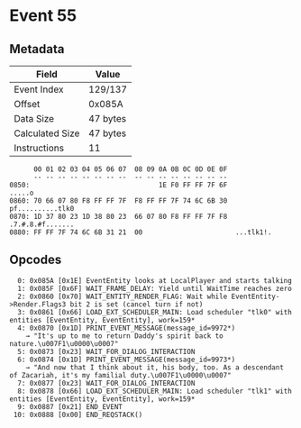 # Event 55

## Metadata

| Field           | Value    |
|-----------------|----------|
| Event Index     | 129/137  |
| Offset          | 0x085A   |
| Data Size       | 47 bytes |
| Calculated Size | 47 bytes |
| Instructions    | 11       |

```
      00 01 02 03 04 05 06 07  08 09 0A 0B 0C 0D 0E 0F
      -- -- -- -- -- -- -- --  -- -- -- -- -- -- -- --
0850:                                1E F0 FF FF 7F 6F            .....o
0860: 70 66 07 80 F8 FF FF 7F  F8 FF FF 7F 74 6C 6B 30  pf..........tlk0
0870: 1D 37 80 23 1D 38 80 23  66 07 80 F8 FF FF 7F F8  .7.#.8.#f.......
0880: FF FF 7F 74 6C 6B 31 21  00                       ...tlk1!.       
```

## Opcodes

```
  0: 0x085A [0x1E] EventEntity looks at LocalPlayer and starts talking
  1: 0x085F [0x6F] WAIT_FRAME_DELAY: Yield until WaitTime reaches zero
  2: 0x0860 [0x70] WAIT_ENTITY_RENDER_FLAG: Wait while EventEntity->Render.Flags3 bit 2 is set (cancel turn if not)
  3: 0x0861 [0x66] LOAD_EXT_SCHEDULER_MAIN: Load scheduler "tlk0" with entities [EventEntity, EventEntity], work=159*
  4: 0x0870 [0x1D] PRINT_EVENT_MESSAGE(message_id=9972*)
    → "It's up to me to return Daddy's spirit back to nature.\u007F1\u0000\u0007"
  5: 0x0873 [0x23] WAIT_FOR_DIALOG_INTERACTION
  6: 0x0874 [0x1D] PRINT_EVENT_MESSAGE(message_id=9973*)
    → "And now that I think about it, his body, too. As a descendant of Zacariah, it's my familial duty.\u007F1\u0000\u0007"
  7: 0x0877 [0x23] WAIT_FOR_DIALOG_INTERACTION
  8: 0x0878 [0x66] LOAD_EXT_SCHEDULER_MAIN: Load scheduler "tlk1" with entities [EventEntity, EventEntity], work=159*
  9: 0x0887 [0x21] END_EVENT
 10: 0x0888 [0x00] END_REQSTACK()
```
